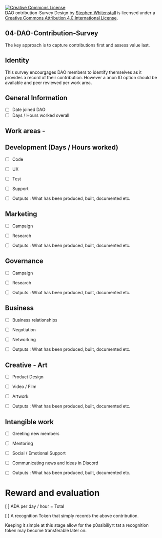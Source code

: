 
<a rel="license" href="http://creativecommons.org/licenses/by/4.0/"><img alt="Creative Commons License" style="border-width:0" src="https://i.creativecommons.org/l/by/4.0/88x31.png" /></a><br /><span xmlns:dct="http://purl.org/dc/terms/" href="http://purl.org/dc/dcmitype/Text" property="dct:title" rel="dct:type">DAO ontribution-Survey Design</span> by <a xmlns:cc="http://creativecommons.org/ns#" href="https://github.com/Quality-Assurance-DAO" property="cc:attributionName" rel="cc:attributionURL">Stephen Whitenstall</a> is licensed under a <a rel="license" href="http://creativecommons.org/licenses/by/4.0/">Creative Commons Attribution 4.0 International License</a>.

## 04-DAO-Contribution-Survey

The key approach is to capture contributions first and assess value last.

## Identity

This survey encourgages DAO members to identify themselves as it provides a record of their contribution.
However a anon ID option should be available and peer reviewed per work area.

## General Information

- [ ] Date joined DAO
- [ ] Days / Hours worked overall

## Work areas -

## Development (Days / Hours worked)

- [ ] Code
- [ ] UX
- [ ] Test
- [ ] Support

- [ ] Outputs : What has been produced, built, documented etc.

## Marketing 

-  [ ] Campaign
-  [ ] Research

- [ ] Outputs : What has been produced, built, documented etc.

## Governance

-  [ ] Campaign
-  [ ] Research

- [ ] Outputs : What has been produced, built, documented etc.

## Business

- [ ] Business relationships
- [ ] Negotiation
- [ ] Networking

- [ ] Outputs : What has been produced, built, documented etc.

## Creative - Art

- [ ] Product Design
- [ ] Video / Film
- [ ] Artwork


- [ ] Outputs : What has been produced, built, documented etc.

## Intangible work

- [ ] Greeting new members
- [ ] Mentoring
- [ ] Social / Emotional Support
- [ ] Communicating news and ideas in Discord


- [ ] Outputs : What has been produced, built, documented etc.

# Reward and evaluation

[ ] ADA per day / hour = Total

[ ] A recognition Token that simply records the above contribution.

Keeping it simple at this stage allow for the p0ssibiliyrt tat a recognition token may become transferable later on.








